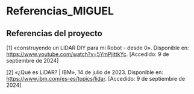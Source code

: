 # Referencias_MIGUEL
## Referencias del proyecto
[1] «construyendo un LIDAR DIY para mi Robot - desde 0». Disponible en: https://www.youtube.com/watch?v=5YmPjittkYc. [Accedido: 9 de septiembre de 2024]

[2] «¿Qué es LiDAR? | IBM», 14 de julio de 2023. Disponible en: https://www.ibm.com/es-es/topics/lidar. [Accedido: 9 de septiembre de 2024]
